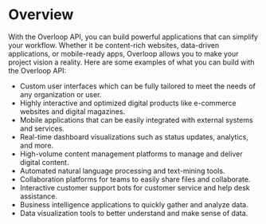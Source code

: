# Overview

With the Overloop API, you can build powerful applications that can simplify your workflow. Whether it be content-rich websites, data-driven applications, or mobile-ready apps, Overloop allows you to make your project vision a reality. Here are some examples of what you can build with the Overloop API:

- Custom user interfaces which can be fully tailored to meet the needs of any organization or user.
- Highly interactive and optimized digital products like e-commerce websites and digital magazines.
- Mobile applications that can be easily integrated with external systems and services.
- Real-time dashboard visualizations such as status updates, analytics, and more.
- High-volume content management platforms to manage and deliver digital content.
- Automated natural language processing and text-mining tools.
- Collaboration platforms for teams to easily share files and collaborate.
- Interactive customer support bots for customer service and help desk assistance.
- Business intelligence applications to quickly gather and analyze data.
- Data visualization tools to better understand and make sense of data.
